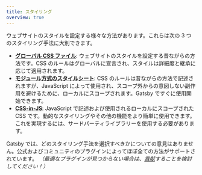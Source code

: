 ```yaml
---
title: スタイリング
overview: true
---
```


ウェブサイトのスタイルを設定する様々な方法があります。これらは次の 3 つのスタイリング手法に大別できます。

- [**グローバル CSS ファイル**](/docs/global-css/): ウェブサイトのスタイルを設定する昔ながらの方法です。CSS のルールはグローバルに宣言され、スタイルは詳細度と継承に応じて適用されます。
- [**モジュール方式のスタイルシート**](/docs/css-modules): CSS のルールは昔ながらの方法で記述されますが、JavaScript によって使用され、スコープ外からの意図しない副作用を避けるために、ローカルにスコープされます。Gatsby ですぐに使用開始できます。
- [**CSS-in-JS**](/docs/css-in-js/): JavaScript で記述および使用されるローカルにスコープされた CSS です。動的なスタイリングやその他の機能をより簡単に使用できます。これを実現するには、サードパーティライブラリーを使用する必要があります。

Gatsby では、どのスタイリング手法を選択すべきかについての意見はありません。公式およびコミュニティのプラグインによってほぼ全ての方法がサポートされています。 _（最適なプラグインが見つからない場合は、[貢献](/docs/creating-plugins)することを検討してください！）_

<GuideList slug={props.slug} />
